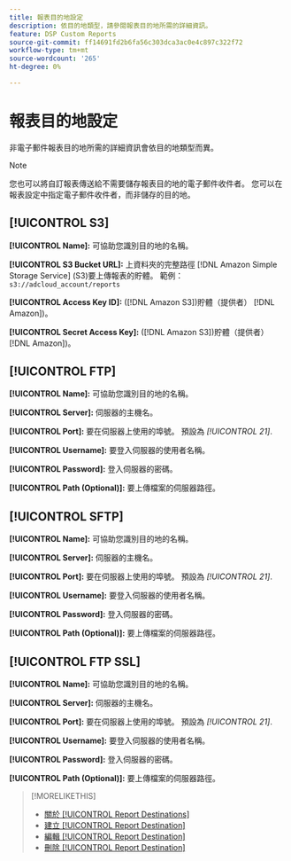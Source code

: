 ```yaml
---
title: 報表目的地設定
description: 依目的地類型，請參閱報表目的地所需的詳細資訊。
feature: DSP Custom Reports
source-git-commit: ff14691fd2b6fa56c303dca3ac0e4c897c322f72
workflow-type: tm+mt
source-wordcount: '265'
ht-degree: 0%

---
```



# 報表目的地設定

非電子郵件報表目的地所需的詳細資訊會依目的地類型而異。

>[!NOTE]
>
> 您也可以將自訂報表傳送給不需要儲存報表目的地的電子郵件收件者。 您可以在報表設定中指定電子郵件收件者，而非儲存的目的地。

## [!UICONTROL S3]

**[!UICONTROL Name]:** 可協助您識別目的地的名稱。

**[!UICONTROL S3 Bucket URL]:** 上資料夾的完整路徑 [!DNL Amazon Simple Storage Service] (S3)要上傳報表的貯體。 範例： `s3://adcloud_account/reports`

**[!UICONTROL Access Key ID]:** ([!DNL Amazon S3])貯體（提供者） [!DNL Amazon])。

**[!UICONTROL Secret Access Key]:** ([!DNL Amazon S3])貯體（提供者） [!DNL Amazon])。

## [!UICONTROL FTP]

**[!UICONTROL Name]:** 可協助您識別目的地的名稱。

**[!UICONTROL Server]:** 伺服器的主機名。

**[!UICONTROL Port]:** 要在伺服器上使用的埠號。 預設為 *[!UICONTROL 21]*.

**[!UICONTROL Username]:** 要登入伺服器的使用者名稱。

**[!UICONTROL Password]:** 登入伺服器的密碼。

**[!UICONTROL Path (Optional)]:** 要上傳檔案的伺服器路徑。

## [!UICONTROL SFTP]

**[!UICONTROL Name]:** 可協助您識別目的地的名稱。

**[!UICONTROL Server]:** 伺服器的主機名。

**[!UICONTROL Port]:** 要在伺服器上使用的埠號。 預設為 *[!UICONTROL 21]*.

**[!UICONTROL Username]:** 要登入伺服器的使用者名稱。

**[!UICONTROL Password]:** 登入伺服器的密碼。

**[!UICONTROL Path (Optional)]:** 要上傳檔案的伺服器路徑。

## [!UICONTROL FTP SSL]

**[!UICONTROL Name]:** 可協助您識別目的地的名稱。

**[!UICONTROL Server]:** 伺服器的主機名。

**[!UICONTROL Port]:** 要在伺服器上使用的埠號。 預設為 *[!UICONTROL 21]*.

**[!UICONTROL Username]:** 要登入伺服器的使用者名稱。

**[!UICONTROL Password]:** 登入伺服器的密碼。

**[!UICONTROL Path (Optional)]:** 要上傳檔案的伺服器路徑。

>[!MORELIKETHIS]
>
>* [關於 [!UICONTROL Report Destinations]](/help/dsp/reports/report-destinations/report-destination-about.md)
>* [建立 [!UICONTROL Report Destination]](/help/dsp/reports/report-destinations/report-destination-create.md)
>* [編輯 [!UICONTROL Report Destination]](/help/dsp/reports/report-destinations/report-destination-edit.md)
>* [刪除 [!UICONTROL Report Destination]](/help/dsp/reports/report-destinations/report-destination-delete.md)

